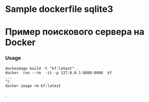 # Sample dockerfile sqlite3
# Пример поискового сервера на Docker
### Usage

    dockeimage build -t "kf:latest" .
    docker  run --rm  -it -p 127.0.0.1:8080:8080  kf
    ...
    ^c
    docker image rm kf:latest
.
